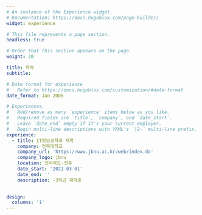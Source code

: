 ```yaml
---
# An instance of the Experience widget.
# Documentation: https://docs.hugoblox.com/page-builder/
widget: experience

# This file represents a page section.
headless: true

# Order that this section appears on the page.
weight: 20

title: 학력
subtitle:

# Date format for experience
#   Refer to https://docs.hugoblox.com/customization/#date-format
date_format: Jan 2006

# Experiences.
#   Add/remove as many `experience` items below as you like.
#   Required fields are `title`, `company`, and `date_start`.
#   Leave `date_end` empty if it's your current employer.
#   Begin multi-line descriptions with YAML's `|2-` multi-line prefix.
experience:
  - title: IT정보공학과 재학
    company: 전북대학교
    company_url: 'https://www.jbnu.ac.kr/web/index.do'
    company_logo: jbnu
    location: 전라북도-전주
    date_start: '2021-03-01'
    date_end: ''
    description: -3학년 재학중
         

design:
  columns: '1'
---
```

